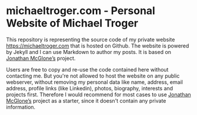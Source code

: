 # michaeltroger.com - Personal Website of Michael Troger
This repository is representing the source code of my private website https://michaeltroger.com that is hosted on Github.
The website is powered by Jekyll and I can use Markdown to author my posts. It is based on [Jonathan McGlone’s](https://github.com/hankquinlan/hankquinlan.github.io/) project.

Users are free to copy and re-use the code contained here without contacting me.
But you're not allowed to host the website on any public webserver, without removing my personal data like name, address, email address, profile links (like Linkedin), photos, biography, interests and projects first.
Therefore I would recommend for most cases to use [Jonathan McGlone’s](https://github.com/hankquinlan/hankquinlan.github.io/) project as a starter, since it doesn't contain any private information.
